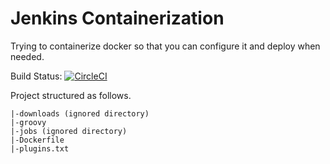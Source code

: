 # Jenkins Containerization

Trying to containerize docker so that you can configure it and deploy when needed.

Build Status: [![CircleCI](https://circleci.com/gh/robot297/Jenkins-Containerization/tree/master.svg?style=svg)](https://circleci.com/gh/robot297/Jenkins-Containerization/tree/master)

Project structured as follows.

```
|-downloads (ignored directory)
|-groovy
|-jobs (ignored directory)
|-Dockerfile
|-plugins.txt
```